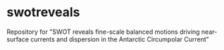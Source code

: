 # swotreveals
Repository for "SWOT reveals fine-scale balanced motions driving near-surface currents and dispersion in the Antarctic Circumpolar Current"
